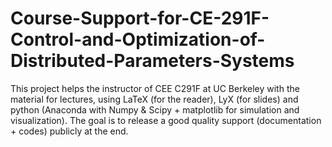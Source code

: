 # Course-Support-for-CE-291F-Control-and-Optimization-of-Distributed-Parameters-Systems
This project helps the instructor of CEE C291F at UC Berkeley with the material for lectures, using LaTeX (for the reader), LyX (for slides) and python (Anaconda with Numpy & Scipy + matplotlib for simulation and visualization). The goal is to release a good quality support (documentation + codes) publicly at the end.
